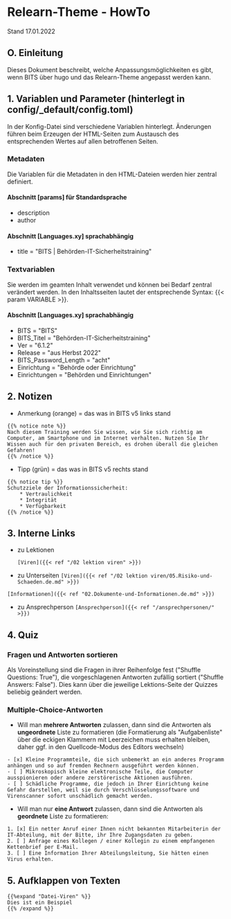 # Relearn-Theme - HowTo

Stand 17.01.2022

## O. Einleitung

Dieses Dokument beschreibt, welche Anpassungsmöglichkeiten es gibt, wenn BITS über hugo und das Relearn-Theme angepasst werden kann.

## 1. Variablen und Parameter (hinterlegt in config/_default/config.toml)

In der Konfig-Datei sind verschiedene Variablen hinterlegt. Änderungen führen beim Erzeugen der HTML-Seiten zum Austausch des entsprechenden Wertes auf allen betroffenen Seiten. 

### Metadaten

Die Variablen für die Metadaten in den HTML-Dateien werden hier zentral definiert.

#### Abschnitt [params] für Standardsprache

- description
- author

#### Abschnitt [Languages.xy] sprachabhängig

- title = "BITS | Behörden-IT-Sicherheitstraining"

### Textvariablen

Sie werden im geamten Inhalt verwendet und können bei Bedarf zentral verändert werden. In den Inhaltsseiten lautet der entsprechende Syntax: {{< param VARIABLE >}}.

#### Abschnitt [Languages.xy] sprachabhängig

- BITS = "BITS"
- BITS_Titel = "Behörden-IT-Sicherheitstraining"
- Ver = "6.1.2"
- Release = "aus Herbst 2022"
- BITS_Password_Length = "acht"
- Einrichtung = "Behörde oder Einrichtung"
- Einrichtungen = "Behörden und Einrichtungen"

## 2. Notizen

 - Anmerkung (orange) = das was in BITS v5 links stand
```
{{% notice note %}}
Nach diesem Training werden Sie wissen, wie Sie sich richtig am Computer, am Smartphone und im Internet verhalten. Nutzen Sie Ihr Wissen auch für den privaten Bereich, es drohen überall die gleichen Gefahren!
{{% /notice %}}
```
 - Tipp (grün) = das was in BITS v5 rechts stand
```
{{% notice tip %}}
Schutzziele der Informationssicherheit:
	* Vertraulichkeit
	* Integrität
	* Verfügbarkeit
{{% /notice %}}
```

## 3. Interne Links

 - zu Lektionen

	``[Viren]({{< ref "/02 lektion viren" >}})``

 - zu Unterseiten
``[Viren]({{< ref "/02 lektion viren/05.Risiko-und-Schaeden.de.md" >}})``

``[Informationen]({{< ref "02.Dokumente-und-Informationen.de.md" >}})``

 - zu Ansprechperson
``[Ansprechperson]({{< ref "/ansprechpersonen/" >}})``
## 4. Quiz

### Fragen und Antworten sortieren

Als Voreinstellung sind die Fragen in ihrer Reihenfolge fest ("Shuffle Questions: True"), die vorgeschlagenen Antworten zufällig sortiert ("Shuffle Answers: False"). Dies kann über die jeweilige Lektions-Seite der Quizzes beliebig geändert werden.

### Multiple-Choice-Antworten

- Will man **mehrere Antworten** zulassen, dann sind die Antworten als **ungeordnete** Liste zu formatieren (die Formatierung als "Aufgabenliste" über die eckigen Klammern mit Leerzeichen muss erhalten bleiben, daher ggf. in den Quellcode-Modus des Editors wechseln)

```
- [x] Kleine Programmteile, die sich unbemerkt an ein anderes Programm anhängen und so auf fremden Rechnern ausgeführt werden können.
- [ ] Mikroskopisch kleine elektronische Teile, die Computer ausspionieren oder andere zerstörerische Aktionen ausführen.
- [ ] Schädliche Programme, die jedoch in Ihrer Einrichtung keine Gefahr darstellen, weil sie durch Verschlüsselungssoftware und Virenscanner sofort unschädlich gemacht werden.
```

  - Will man nur **eine Antwort** zulassen, dann sind die Antworten als **geordnete** Liste zu formatieren:

```
1. [x] Ein netter Anruf einer Ihnen nicht bekannten Mitarbeiterin der IT-Abteilung, mit der Bitte, ihr Ihre Zugangsdaten zu geben.
2. [ ] Anfrage eines Kollegen / einer Kollegin zu einem empfangenen Kettenbrief per E-Mail.
3. [ ] Eine Information Ihrer Abteilungsleitung, Sie hätten einen Virus erhalten.
```

## 5. Aufklappen von Texten
```
{{%expand "Datei-Viren" %}}
Dies ist ein Beispiel
{{% /expand %}}
```

